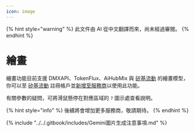 ```yaml
---
icon: image
---
```


{% hint style="warning" %}
此文件由 AI 從中文翻譯而來，尚未經過審閱。
{% endhint %}

# 繪畫

繪畫功能目前支援 DMXAPI、TokenFlux、AiHubMix 與 [矽基流動](../../pre-basic/providers/siliconcloud.md) 的繪畫模型，你可以至 [矽基流動](https://www.siliconflow.cn/) 註冊帳戶並[新增至服務商](settings/providers.md)以使用此功能。

有關參數的疑問，可將滑鼠懸停在對應區域的 `?` 圖示處查看說明。

{% hint style="info" %}
後續將會增加更多服務商，敬請期待。
{% endhint %}

{% include "../../.gitbook/includes/Gemini圖片生成注意事項.md" %}